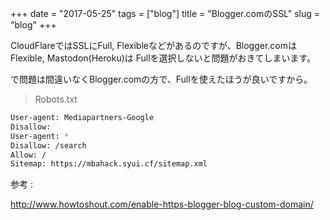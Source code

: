 +++
date = "2017-05-25"
tags = ["blog"]
title = "Blogger.comのSSL"
slug = "blog"
+++

CloudFlareではSSLにFull, Flexibleなどがあるのですが、Blogger.comはFlexible, Mastodon(Heroku)は  Fullを選択しないと問題がおきてしまいます。

で問題は間違いなくBlogger.comの方で、Fullを使えたほうが良いですから。

> Robots.txt 

```bash
User-agent: Mediapartners-Google
Disallow:
User-agent: *
Disallow: /search
Allow: /
Sitemap: https://mbahack.syui.cf/sitemap.xml
```

参考 :

http://www.howtoshout.com/enable-https-blogger-blog-custom-domain/
	  
